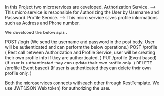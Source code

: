In this Project two microservices are developed.
Authorization Service. --> This micro service is responsible for Authorizing the User by Username and Password.
Profile Service. --> This micro service  saves profile informations such as Address and Phone number.

We developed the below apis .

POST /login (We send the username and password in the post body. User will be
authenticated and can perform the below operations.)
POST /profile ( Rest call between Authorization and Profile Service, user will be creating their
own profile info if they are authenticated. )
PUT /profile (Event based) (If user is authenticated they can update their own profile only. )
DELETE /profile (Event based) (If user is authenticated they can delete their own profile only. )

Both the microservices connects with each other through RestTemplate.
We use JWT(JSON Web token) for authorizing the user.
